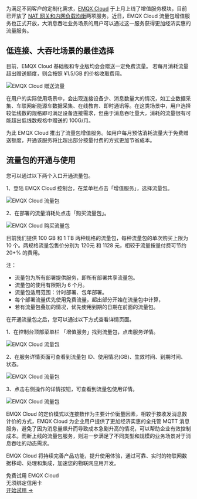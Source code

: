 为满足不同客户的定制化需求，[EMQX Cloud](https://www.emqx.com/zh/cloud) 于上月上线了增值服务模块，目前已开放了 [NAT 网关和内网负载均衡](https://www.emqx.com/zh/blog/emqx-cloud-intranet-load-balancing-and-net-gateway-service)两项服务。近日，EMQX Cloud 流量包增值服务也正式开放，大消息吞吐业务场景的用户可以通过这一服务获得更加经济实惠的流量服务。

## 低连接、大吞吐场景的最佳选择

目前，EMQX Cloud 基础版和专业版均会会赠送一定免费流量。 若每月消耗流量超出赠送额度，则会按照 ¥1.5/GB 的价格收取费用。

![EMQX Cloud 赠送流量](https://static.emqx.net/images/dd054a3833308f4dc209a26fd107e58a.jpeg)

在用户的实际使用场景中，会出现连接设备少、消息数量大的情况，如工业数据采集、车联网新能源车数据采集、在线教育、即时通讯等。在这类场景中，用户选择较低线数的规格即可满足设备连接需求，但由于消息吞吐量大，消耗的流量很有可能超出低线数规格中赠送的 100G/月。

为此 EMQX Cloud 推出了流量包增值服务。如用户每月预估消耗流量大于免费赠送额度，开通该服务将比超出部分按量付费的方式更加节省成本。

## 流量包的开通与使用

您可以通过以下两个入口开通流量包。

1、登陆 EMQX Cloud 控制台，在菜单栏点击「增值服务」，选择流量包。

![EMQX Cloud 流量包](https://static.emqx.net/images/3deaac604c292d94fc6d7d73ebdbe7e7.png)

2、在部署的流量消耗处点击「购买流量包」。

![EMQX Cloud 购买流量包](https://static.emqx.net/images/8a0abeecb79d1263e53d04b69192854b.png)

目前我们提供 100 GB 和 1 TB 两种规格的流量包，每种流量包的单次购买上限为 10 个。两规格流量包售价分别为 120元 和 1128 元，相较于流量按量付费可节约 20+% 的费用。


注：

- 流量包为所有部署提供服务，即所有部署共享流量包。
- 流量包的使用有限期为 6 个月。
- 流量包适用范围：计时部署、包年部署。
- 每个部署流量优先使用免费流量，超出部分开始在流量包中计算，
- 若有流量包叠加的情况，优先使用到期的日期在前面的流量包。

 

在开通流量包之后，您可以通过以下方式查看详情页面。

1、在控制台顶部菜单栏 「增值服务」找到流量包，点击服务详情。

![EMQX Cloud 流量包](https://static.emqx.net/images/3090671e21efc93847a1ef8ac0d1ebdb.png)

2、在服务详情页面可查看到流量包 ID、使用情况(GB)、生效时间、到期时间、状态。

![EMQX Cloud 流量包](https://static.emqx.net/images/c2b044e4c66b25c66c4d1b386fa43572.png)

3、点击右侧操作的详情按钮，可查看到流量包使用详情。

![EMQX Cloud 流量包](https://static.emqx.net/images/b47f1e1868919a503815b3eed982dddb.png)

EMQX Cloud 的定价模式以连接数作为主要计价衡量因素，相较于按收发消息数计价的方式，EMQX Cloud 为企业用户提供了更加经济实惠的全托管 MQTT 消息服务，避免了因为消息量飙升而导致成本急剧升高的情况，可以帮助企业有效控制成本。而新上线的流量包服务，则进一步满足了不同类型和规模的业务场景对于消息吞吐的动态需求。

EMQX Cloud 将持续完善产品功能，提升使用体验，通过可靠、实时的物联网数据移动、处理和集成，加速您的物联网应用开发。


<section class="promotion">
    <div>
        免费试用 EMQX Cloud
        <div class="is-size-14 is-text-normal has-text-weight-normal">无须绑定信用卡</div>
    </div>
    <a href="https://www.emqx.com/zh/signup?continue=https://cloud.emqx.com/console/deployments/0?oper=new" class="button is-gradient px-5">开始试用 →</a >
</section>
